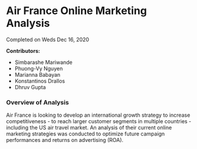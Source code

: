 # Air France Online Marketing Analysis
Completed on Weds Dec 16, 2020

**Contributors:**
- Simbarashe Mariwande
- Phuong-Vy Nguyen
- Marianna Babayan
- Konstantinos Drallos
- Dhruv Gupta

### Overview of Analysis
Air France is looking to develop an international growth strategy to increase competitiveness - to reach larger customer segments in multiple countries - including the US air travel market. An analysis of their current online marketing strategies was conducted to optimize future campaign performances and returns on advertising (ROA).
